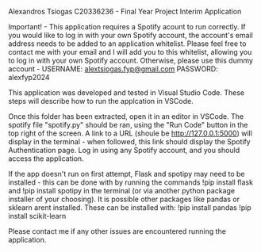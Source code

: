 Alexandros Tsiogas C20336236 - Final Year Project Interim Application

Important! - This application requires a Spotify acount to run correctly.
If you would like to log in with your own Spotify account, the account's email address needs to be added to 
an application whitelist. Please feel free to contact me with your email and
I will add you to this whitelist, allowing you to log in with your own Spotify account.
Otherwise, please use this dummy account - USERNAME: alextsiogas.fyp@gmail.com   PASSWORD: alexfyp2024

This application was developed and tested in Visual Studio Code. These steps will describe how to run
the applcation in VSCode.

Once this folder has been extracted, open it in an editor in VSCode. The spotify file "spotify.py" 
should be ran, using the "Run Code" button in the top right of the screen. A link to a URL (shoule be http://127.0.0.1:5000)
will display in the terminal - when followed, this link should display the Spotify Authentication page.
Log in using any Spotify account, and you should access the application.

If the app doesn't run on first attempt, Flask and spotipy may need to be installed - this can be 
done with by running the commands
!pip install flask
and 
!pip install spotipy
in the terminal (or via another python package installer of your choosing).
It is possible other packages like  pandas or sklearn arent installed. These can be installed with:
!pip install pandas
!pip install scikit-learn

Please contact me if any other issues are encountered running the application.

